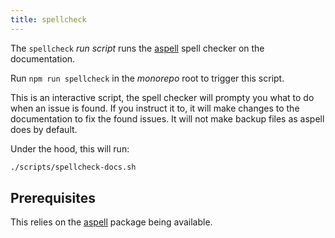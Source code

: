 ```yaml
--- 
title: spellcheck
---
```


The `spellcheck` _run script_ runs the [aspell](http://aspell.net/) 
spell checker on the documentation.

Run `npm run spellcheck` in the _monorepo_ root to trigger this script.

This is an interactive script, the spell checker will prompty you what to
do when an issue is found. If you instruct it to, it will make changes
to the documentation to fix the found issues. It will not make backup
files as aspell does by default.

Under the hood, this will run:

```sh title="Terminal"
./scripts/spellcheck-docs.sh
```

## Prerequisites

This relies on the [aspell](http://aspell.net/) package being available.


